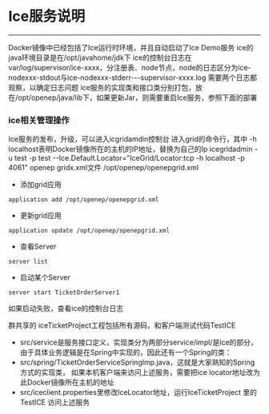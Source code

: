 # Ice服务说明
------

Docker镜像中已经包括了Ice运行时环境，并且自动启动了Ice Demo服务
ice的java环境目录是在/opt/javahome/jdk下
ice的控制台日志在var/log/supervisor/ice-xxxx，分注册表、node节点，node的日志区分为ice-nodexxx-stdout与ice-nodexxx-stderr---supervisor-xxxx.log
需要两个日志都观察，以确定日志问题
ice服务的实现类和接口类分别打包，放在/opt/openep/java/lib下，如果更新Jar，则需要重启Ice服务，参照下面的部署
### ice相关管理操作
Ice服务的发布，升级，可以进入icgridamdin控制台
进入grid的命令行，其中 -h localhost表明Docker镜像所在的主机的IP地址，替换为自己的Ip
icegridadmin -u test -p test --Ice.Default.Locator="IceGrid/Locator:tcp -h localhost -p 4061"
openep gridx.xml文件 /opt/openep/openepgrid.xml

* 添加grid应用
```
application add /opt/openep/openepgrid.xml
```
* 更新grid应用
```
application update /opt/openep/openepgrid.xml
```
* 查看Server
```
server list
```
* 启动某个Server
```
server start TicketOrderServer1
```

如果启动失败，查看ice的控制台日志

群共享的 iceTicketProject工程包括所有源码，和客户端测试代码TestICE

* src/service是服务接口定义，实现类分为两部分service/impl/是Ice的部分，由于具体业务逻辑是在Spring中实现的，因此还有一个Spring的类：
* src/spring/TicketOrderServiceSpringImp.java，这就是大家熟知的Spring方式的实现类，
如果本机客户端来访问上述服务，需要把ice locator地址改为 此Docker镜像所在主机的地址
* src/iceclient.properties里修改IceLocator地址，运行IceTicketProject 里的 TestICE 访问上述服务